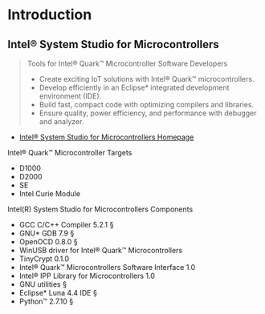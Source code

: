 Introduction
==


## Intel® System Studio for Microcontrollers

> Tools for Intel® Quark™ Microcontroller Software Developers
> - Create exciting IoT solutions with Intel® Quark™ microcontrollers.
> - Develop efficiently in an Eclipse* integrated development environment (IDE).
> - Build fast, compact code with optimizing compilers and libraries.
> - Ensure quality, power efficiency, and performance with debugger and analyzer.

- [Intel® System Studio for Microcontrollers Homepage](https://software.intel.com/intel-system-studio-microcontrollers)

Intel® Quark™ Microcontroller Targets

- D1000
- D2000
- SE
- Intel Curie Module

Intel(R) System Studio for Microcontrollers Components

 - GCC C/C++ Compiler 5.2.1 §
 - GNU* GDB 7.9 §
 - OpenOCD 0.8.0 §
 - WinUSB driver for Intel® Quark™ Microcontrollers
 - TinyCrypt 0.1.0
 - Intel® Quark™ Microcontrollers Software Interface 1.0
 - Intel® IPP Library for Microcontrollers 1.0
 - GNU utilities §
 - Eclipse* Luna 4.4 IDE §
 - Python™ 2.7.10 §


